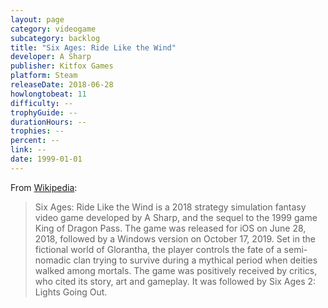 ```yaml
---
layout: page
category: videogame
subcategory: backlog
title: "Six Ages: Ride Like the Wind"
developer: A Sharp
publisher: Kitfox Games
platform: Steam
releaseDate: 2018-06-28
howlongtobeat: 11
difficulty: --
trophyGuide: --
durationHours: --
trophies: --
percent: --
link: --
date: 1999-01-01
---
```


From [Wikipedia](https://en.wikipedia.org/wiki/Six_Ages:_Ride_Like_the_Wind):

> Six Ages: Ride Like the Wind is a 2018 strategy simulation fantasy video game developed by A Sharp, and the sequel to the 1999 game King of Dragon Pass. The game was released for iOS on June 28, 2018, followed by a Windows version on October 17, 2019. Set in the fictional world of Glorantha, the player controls the fate of a semi-nomadic clan trying to survive during a mythical period when deities walked among mortals. The game was positively received by critics, who cited its story, art and gameplay. It was followed by Six Ages 2: Lights Going Out.
